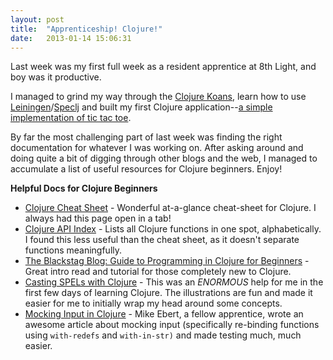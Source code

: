```yaml
---
layout: post
title:  "Apprenticeship! Clojure!"
date:   2013-01-14 15:06:31
---
```


Last week was my first full week as a resident apprentice at 8th Light, and boy was it productive.

I managed to grind my way through the <a href="http://clojurekoans.herokuapp.com/">Clojure Koans</a>, learn how to use <a href="http://leiningen.org/">Leiningen</a>/<a href="http://speclj.com/">Speclj</a> and built my first Clojure application--<a href="https://github.com/rylo/t3-clojure">a simple implementation of tic tac toe</a>.

By far the most challenging part of last week was finding the right documentation for whatever I was working on. After asking around and doing quite a bit of digging through other blogs and the web, I managed to accumulate a list of useful resources for Clojure beginners. Enjoy!

<strong>Helpful Docs for Clojure Beginners</strong>
<ul>
  <li><span style="line-height: 13px;"><a href="http://clojure.org/cheatsheet">Clojure Cheat Sheet</a> - Wonderful at-a-glance cheat-sheet for Clojure. I always had this page open in a tab!</span></li>
  <li><a href="http://clojure.github.com/clojure/api-index.html">Clojure API Index</a> - Lists all Clojure functions in one spot, alphabetically. I found this less useful than the cheat sheet, as it doesn't separate functions meaningfully.</li>
  <li><a href="http://blackstag.com/blog.posting?id=5">The Blackstag Blog: Guide to Programming in Clojure for Beginners</a> - Great intro read and tutorial for those completely new to Clojure.</li>
  <li><a href="http://www.lisperati.com/clojure-spels/casting.html">Casting SPELs with Clojure</a> - This was an <em>ENORMOUS</em> help for me in the first few days of learning Clojure. The illustrations are fun and made it easier for me to initially wrap my head around some concepts.</li>
  <li><a href="http://mikeebert.tumblr.com/post/32243344470/mocking-input-in-clojure-thanks-colin">Mocking Input in Clojure</a> - Mike Ebert, a fellow apprentice, wrote an awesome article about mocking input (specifically re-binding functions using <code>with-redefs</code> and <code>with-in-str)</code> and made testing much, much easier.</li>
</ul>
